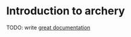 # Introduction to archery

TODO: write [great documentation](http://jacobian.org/writing/what-to-write/)
